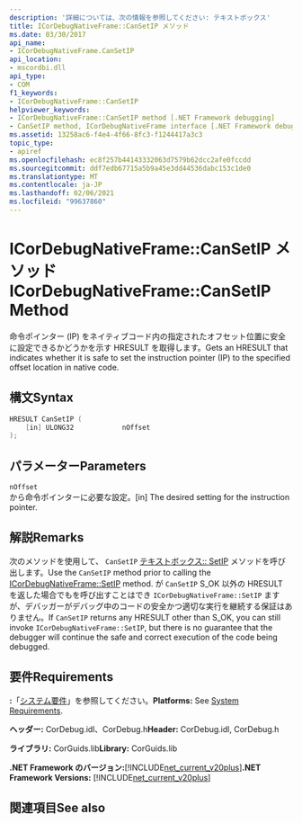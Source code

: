 ```yaml
---
description: '詳細については、次の情報を参照してください: テキストボックス'
title: ICorDebugNativeFrame::CanSetIP メソッド
ms.date: 03/30/2017
api_name:
- ICorDebugNativeFrame.CanSetIP
api_location:
- mscordbi.dll
api_type:
- COM
f1_keywords:
- ICorDebugNativeFrame::CanSetIP
helpviewer_keywords:
- ICorDebugNativeFrame::CanSetIP method [.NET Framework debugging]
- CanSetIP method, ICorDebugNativeFrame interface [.NET Framework debugging]
ms.assetid: 13258ac6-f4e4-4f66-8fc3-f1244417a3c3
topic_type:
- apiref
ms.openlocfilehash: ec8f257b44143332063d7579b62dcc2afe0fccdd
ms.sourcegitcommit: ddf7edb67715a5b9a45e3dd44536dabc153c1de0
ms.translationtype: MT
ms.contentlocale: ja-JP
ms.lasthandoff: 02/06/2021
ms.locfileid: "99637860"
---
```

# <a name="icordebugnativeframecansetip-method"></a><span data-ttu-id="7d8b8-103">ICorDebugNativeFrame::CanSetIP メソッド</span><span class="sxs-lookup"><span data-stu-id="7d8b8-103">ICorDebugNativeFrame::CanSetIP Method</span></span>

<span data-ttu-id="7d8b8-104">命令ポインター (IP) をネイティブコード内の指定されたオフセット位置に安全に設定できるかどうかを示す HRESULT を取得します。</span><span class="sxs-lookup"><span data-stu-id="7d8b8-104">Gets an HRESULT that indicates whether it is safe to set the instruction pointer (IP) to the specified offset location in native code.</span></span>  
  
## <a name="syntax"></a><span data-ttu-id="7d8b8-105">構文</span><span class="sxs-lookup"><span data-stu-id="7d8b8-105">Syntax</span></span>  
  
```cpp  
HRESULT CanSetIP (  
    [in] ULONG32            nOffset  
);  
```  
  
## <a name="parameters"></a><span data-ttu-id="7d8b8-106">パラメーター</span><span class="sxs-lookup"><span data-stu-id="7d8b8-106">Parameters</span></span>  

 `nOffset`  
 <span data-ttu-id="7d8b8-107">から命令ポインターに必要な設定。</span><span class="sxs-lookup"><span data-stu-id="7d8b8-107">[in] The desired setting for the instruction pointer.</span></span>  
  
## <a name="remarks"></a><span data-ttu-id="7d8b8-108">解説</span><span class="sxs-lookup"><span data-stu-id="7d8b8-108">Remarks</span></span>  

 <span data-ttu-id="7d8b8-109">次のメソッドを使用して、 `CanSetIP` [テキストボックス:: SetIP](icordebugnativeframe-setip-method.md) メソッドを呼び出します。</span><span class="sxs-lookup"><span data-stu-id="7d8b8-109">Use the `CanSetIP` method prior to calling the [ICorDebugNativeFrame::SetIP](icordebugnativeframe-setip-method.md) method.</span></span> <span data-ttu-id="7d8b8-110">が `CanSetIP` S_OK 以外の HRESULT を返した場合でもを呼び出すことはでき `ICorDebugNativeFrame::SetIP` ますが、デバッガーがデバッグ中のコードの安全かつ適切な実行を継続する保証はありません。</span><span class="sxs-lookup"><span data-stu-id="7d8b8-110">If `CanSetIP` returns any HRESULT other than S_OK, you can still invoke `ICorDebugNativeFrame::SetIP`, but there is no guarantee that the debugger will continue the safe and correct execution of the code being debugged.</span></span>  
  
## <a name="requirements"></a><span data-ttu-id="7d8b8-111">要件</span><span class="sxs-lookup"><span data-stu-id="7d8b8-111">Requirements</span></span>  

 <span data-ttu-id="7d8b8-112">**:**「[システム要件](../../get-started/system-requirements.md)」を参照してください。</span><span class="sxs-lookup"><span data-stu-id="7d8b8-112">**Platforms:** See [System Requirements](../../get-started/system-requirements.md).</span></span>  
  
 <span data-ttu-id="7d8b8-113">**ヘッダー:** CorDebug.idl、CorDebug.h</span><span class="sxs-lookup"><span data-stu-id="7d8b8-113">**Header:** CorDebug.idl, CorDebug.h</span></span>  
  
 <span data-ttu-id="7d8b8-114">**ライブラリ:** CorGuids.lib</span><span class="sxs-lookup"><span data-stu-id="7d8b8-114">**Library:** CorGuids.lib</span></span>  
  
 <span data-ttu-id="7d8b8-115">**.NET Framework のバージョン:**[!INCLUDE[net_current_v20plus](../../../../includes/net-current-v20plus-md.md)]</span><span class="sxs-lookup"><span data-stu-id="7d8b8-115">**.NET Framework Versions:** [!INCLUDE[net_current_v20plus](../../../../includes/net-current-v20plus-md.md)]</span></span>  
  
## <a name="see-also"></a><span data-ttu-id="7d8b8-116">関連項目</span><span class="sxs-lookup"><span data-stu-id="7d8b8-116">See also</span></span>
